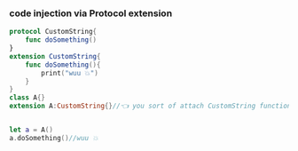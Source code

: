 ### code injection via Protocol extension

```swift
protocol CustomString{
    func doSomething()
}
extension CustomString{
    func doSomething(){
        print("wuu 💥")
    }
}
class A{}
extension A:CustomString{}//👈 you sort of attach CustomString functionality


let a = A()
a.doSomething()//wuu 💥

```